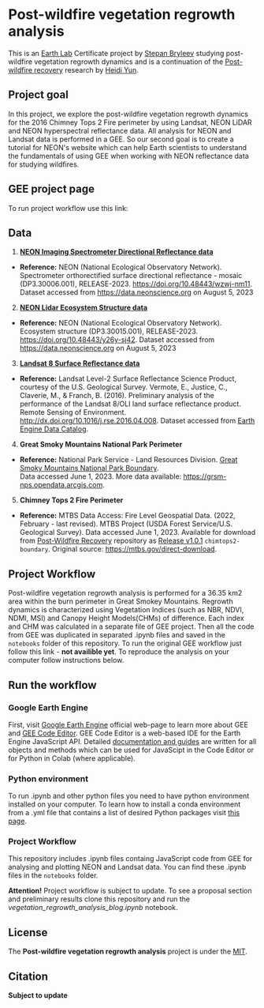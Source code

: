 # Post-wildfire vegetation regrowth analysis
This is an [Earth Lab](https://earthlab.colorado.edu/) Certificate project by [Stepan Bryleev](https://github.com/StepanBryleev) studying post-wildfire vegetation regrowth dynamics and is a continuation of the [Post-wildfire recovery](https://github.com/AreteY/post-wildfire-recovery) research by [Heidi Yun](https://github.com/AreteY).

## Project goal 
In this project, we explore the post-wildfire vegetation regrowth dynamics for the 2016 Chimney Tops 2 Fire perimeter by using Landsat, NEON LiDAR and NEON hyperspectral reflectance data. All analysis for NEON and Landsat data is performed in a GEE. So our second goal is to create a tutorial for NEON's website which can help Earth scientists to understand the fundamentals of using GEE when working with NEON reflectance data for studying wildfires.

## GEE project page
To run project workflow use this link:

## Data
1. [**NEON Imaging Spectrometer Directional Reflectance data**](https://data.neonscience.org/data-products/DP1.30006.001)
- **Reference:** NEON (National Ecological Observatory Network). Spectrometer orthorectified surface directional reflectance - mosaic (DP3.30006.001), RELEASE-2023. https://doi.org/10.48443/wzwj-nm11. Dataset accessed from https://data.neonscience.org on August 5, 2023
2. [**NEON Lidar Ecosystem Structure data**](https://data.neonscience.org/data-products/DP3.30015.001)
- **Reference:** NEON (National Ecological Observatory Network). Ecosystem structure (DP3.30015.001), RELEASE-2023. https://doi.org/10.48443/y26y-sj42. Dataset accessed from https://data.neonscience.org on August 5, 2023 
3. [**Landsat 8 Surface Reflectance data**](https://www.usgs.gov/landsat-missions/landsat-8)
- **Reference:** Landsat Level-2 Surface Reflectance Science Product, courtesy of the U.S. Geological Survey. Vermote, E., Justice, C., Claverie, M., & Franch, B. (2016). Preliminary analysis of the performance of the Landsat 8/OLI land surface reflectance product. Remote Sensing of Environment. http://dx.doi.org/10.1016/j.rse.2016.04.008.
Dataset accessed from [Earth Engine Data Catalog](https://developers.google.com/earth-engine/datasets/catalog/LANDSAT_LC08_C02_T1_L2).

4. **Great Smoky Mountains National Park Perimeter**
- **Reference:** National Park Service - Land Resources Division. [Great Smoky Mountains National Park Boundary](https://grsm-nps.opendata.arcgis.com/maps/ab7a3b0981da4b40b97733abdc1a366b/about). \
Data accessed June 1, 2023. More data available: https://grsm-nps.opendata.arcgis.com.

5. **Chimney Tops 2 Fire Perimeter**
- **Reference:** MTBS Data Access: Fire Level Geospatial Data. (2022, February - last revised). MTBS Project (USDA Forest Service/U.S. Geological Survey).  Data accessed June 1, 2023. Available for download from [Post-Wildfire Recovery](https://github.com/AreteY/post-wildfire-recovery) repository as [Release v1.0.1](https://github.com/AreteY/post-wildfire-recovery/releases) ```chimtops2-boundary```. Original source: https://mtbs.gov/direct-download.


## Project Workflow 
Post-wildfire vegetation regrowth analysis is performed for a 36.35 km2 area within the burn perimeter in Great Smokey Mountains. Regrowth dynamics is characterized using Vegetation Indices (such as NBR, NDVI, NDMI, MSI) and Canopy Height Models(CHMs) of difference. Each index and CHM was calculated in a separate file of GEE project. Then all the code from GEE was duplicated in separated .ipynb files and saved in the ```notebooks``` folder of this repository. To run the original GEE workflow just follow this link - **not availible yet**. To reproduce the analysis on your computer follow instructions below. 

## Run the workflow
### Google Earth Engine
First, visit [Google Earth Engine](https://earthengine.google.com/) official web-page to learn more about GEE and [GEE Code Editor](https://developers.google.com/earth-engine/guides/playground). GEE Code Editor is a web-based IDE for the Earth Engine JavaScript API. Detailed [documentation and guides](https://developers.google.com/earth-engine/) are written for all objects and methods which can be used for JavaScipt in the Code Editor or for Python in Colab (where applicable).

### Python environment
To run .ipynb and other python files you need to have python environment installed on your computer. To learn how to install a conda environment from a .yml file that contains a list of desired Python packages visit [this page](https://www.earthdatascience.org/workshops/setup-earth-analytics-python/setup-python-conda-earth-analytics-environment/).

### Project Workflow
This repository includes .ipynb files containg JavaScript code from GEE for analysing and plotting NEON and Landsat data. You can find these .ipynb files in the ```notebooks``` folder.

**Attention!** Project workflow is subject to update. To see a proposal section and preliminary results clone this repository and run the *vegetation_regrowth_analysis_blog.ipynb* notebook.


## License 
The **Post-wildfire vegetation regrowth analysis** project is under the [MIT](https://github.com/StepanBryleev/post-wildfire-vegetation-regrowth-analysis/blob/main/LICENSE).

## Citation
**Subject to update**
